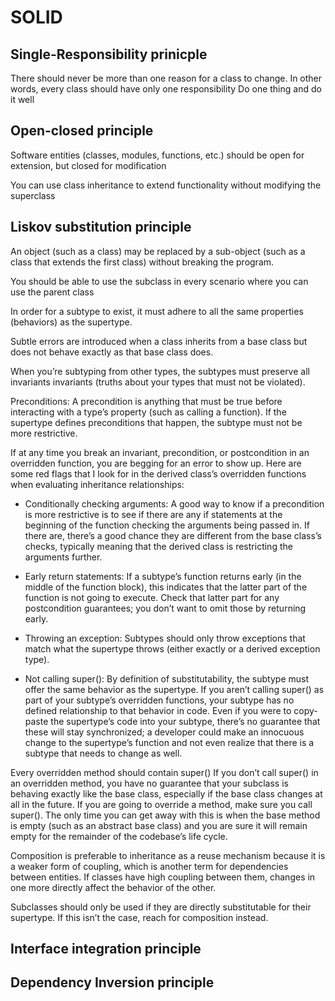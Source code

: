 # SOLID

## Single-Responsibility prinicple

There should never be more than one reason for a class to change. In other words, every class should have only one responsibility
Do one thing and do it well

## Open-closed principle

Software entities (classes, modules, functions, etc.) should be open for extension, but closed for modification

You can use class inheritance to extend functionality without modifying the superclass


## Liskov substitution principle

An object (such as a class) may be replaced by a sub-object (such as a class that extends the first class) without breaking the program.

You should be able to use the subclass in every scenario where you can use the parent class

In order for a subtype to exist, it must adhere to all the same properties (behaviors) as the supertype.

Subtle errors are introduced when a class inherits from a base class but does not behave exactly as that base class does.

When you’re subtyping from other types, the subtypes must preserve all invariants invariants (truths about your types that must not be violated).

Preconditions: A precondition is anything that must be true before interacting with a type’s property (such as calling a function). If the supertype defines preconditions that happen, the subtype must not be more restrictive.

If at any time you break an invariant, precondition, or postcondition in an overridden function, you are begging for an error to show up. Here are some red flags that I look for in the derived class’s overridden functions when evaluating inheritance relationships: 

- Conditionally checking arguments: A good way to know if a precondition is more restrictive is to see if there are any if statements at the beginning of the function checking the arguments being passed in. If there are, there’s a good chance they are different from the base class’s checks, typically meaning that the derived class is restricting the arguments further.  

- Early return statements: If a subtype’s function returns early (in the middle of the function block), this indicates that the latter part of the function is not going to execute. Check that latter part for any postcondition guarantees; you don’t want to omit those by returning early.  

- Throwing an exception: Subtypes should only throw exceptions that match what the supertype throws (either exactly or a derived exception type).

- Not calling super(): By definition of substitutability, the subtype must offer the same behavior as the supertype. If you aren’t calling super() as part of your subtype’s overridden functions, your subtype has no defined relationship to that behavior in code. Even if you were to copy-paste the supertype’s code into your subtype, there’s no guarantee that these will stay synchronized; a developer could make an innocuous change to the supertype’s function and not even realize that there is a subtype that needs to change as well.


Every overridden method should contain super() If you don’t call super() in an overridden method, you have no guarantee that your subclass is behaving exactly like the base class, especially if the base class changes at all in the future. If you are going to override a method, make sure you call super(). The only time you can get away with this is when the base method is empty (such as an abstract base class) and you are sure it will remain empty for the remainder of the codebase’s life cycle.


Composition is preferable to inheritance as a reuse mechanism because it is a weaker form of coupling, which is another term for dependencies between entities. If classes have high coupling between them, changes in one more directly affect the behavior of the other.

Subclasses should only be used if they are directly substitutable for their supertype. If this isn’t the case, reach for composition instead.



## Interface integration principle



## Dependency Inversion principle